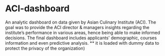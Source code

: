 # ACI-dashboard
An analytic dashboard on data given by Asian Culinary Institute (ACI).
The goal was to provide the ACI director & managers insights regarding the institute’s performance in various areas, hence being able to make informed decisions.
The final dashboard includes applicants' demographic, courses information and even predictive analysis.
** it is loaded with dummy data to protect the privacy of the organization)
